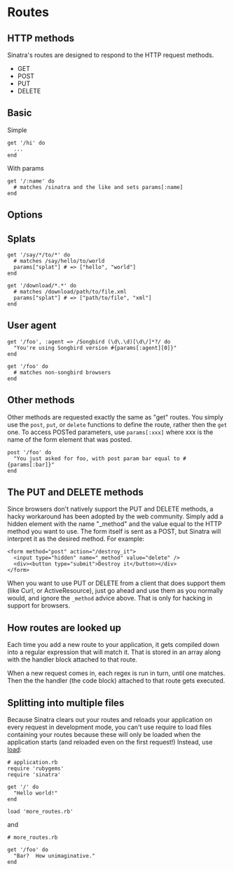 Routes
======

HTTP methods
------------
Sinatra's routes are designed to respond to the HTTP request methods.  

* GET
* POST
* PUT
* DELETE

Basic
-----

Simple

    get '/hi' do
      ...
    end
    
With params

    get '/:name' do
      # matches /sinatra and the like and sets params[:name]
    end

Options
-------

Splats
------

    get '/say/*/to/*' do
      # matches /say/hello/to/world
      params["splat"] # => ["hello", "world"]
    end
    
    get '/download/*.*' do
      # matches /download/path/to/file.xml
      params["splat"] # => ["path/to/file", "xml"]
    end


User agent
----------

    get '/foo', :agent => /Songbird (\d\.\d)[\d\/]*?/ do
      "You're using Songbird version #{params[:agent][0]}"
    end
    
    get '/foo' do
      # matches non-songbird browsers
    end

Other methods
-------------

Other methods are requested exactly the same as "get" routes.  You simply use
the `post`, `put`, or `delete` functions to define the route, rather then the
`get` one.  To access POSTed parameters, use `params[:xxx]` where xxx is the name
of the form element that was posted.

    post '/foo' do
      "You just asked for foo, with post param bar equal to #{params[:bar]}"
    end


The PUT and DELETE methods
--------------------------
Since browsers don't natively support the PUT and DELETE methods, a hacky
workaround has been adopted by the web community.  Simply add a hidden element
with the name "\_method" and the value equal to the HTTP method you want to use.
The form itself is sent as a POST, but Sinatra will interpret it as the desired
method. For example:

    <form method="post" action="/destroy_it">
      <input type="hidden" name="_method" value="delete" />
      <div><button type="submit">Destroy it</button></div>
    </form>

When you want to use PUT or DELETE from a client that does support them (like
Curl, or ActiveResource), just go ahead and use them as you normally would, and
ignore the `_method` advice above.  That is only for hacking in support for
browsers.

How routes are looked up
------------------------
Each time you add a new route to your application, it gets compiled down into a
regular expression that will match it.  That is stored in an array along with
the handler block attached to that route.

When a new request comes in, each regex is run in turn, until one matches.  Then
the the handler (the code block) attached to that route gets executed.

Splitting into multiple files
-----------------------------
Because Sinatra clears out your routes and reloads your application on every 
request in development mode, you can't use require to load files containing 
your routes because these will only be loaded when the application starts 
(and reloaded even on the first request!)  Instead, use [load](http://www.ruby-doc.org/core/classes/Kernel.html#M005966 "Ruby RDoc: load"):

    # application.rb
    require 'rubygems'
    require 'sinatra'
    
    get '/' do
      "Hello world!"
    end
    
    load 'more_routes.rb'

and

    # more_routes.rb
    
    get '/foo' do
      "Bar?  How unimaginative."
    end
